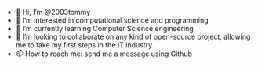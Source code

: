 - 👋 Hi, I’m @2003tommy
- 👀 I’m interested in computational science and programming
- 🌱 I’m currently learning Computer Science engineering
- 💞️ I’m looking to collaborate on any kind of open-source project, allowing me to take my first steps in the IT industry
- 📫 How to reach me: send me a message using Github

<!---
2003tommy/2003tommy is a ✨ special ✨ repository because its `README.md` (this file) appears on your GitHub profile.
You can click the Preview link to take a look at your changes.
--->

